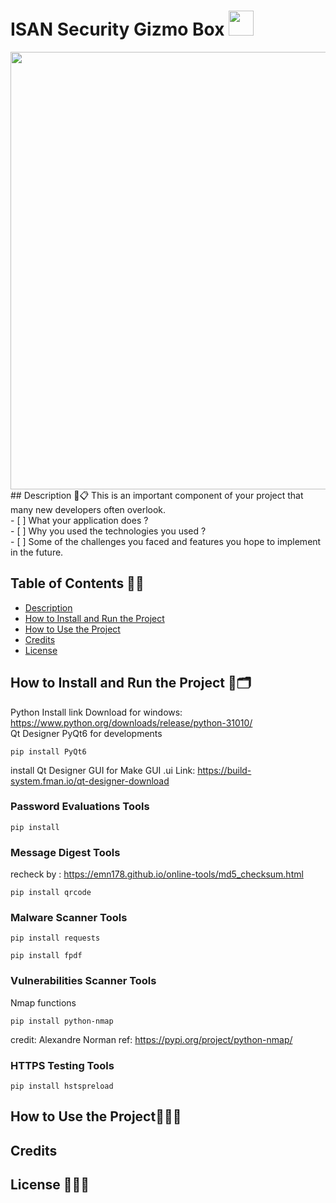 # ISAN Security Gizmo Box <img src="https://user-images.githubusercontent.com/55986701/249410092-db9276da-6a8d-4a29-ab05-fc24e58b9941.gif" width="40"/>
<div id="header" align="center">
  <img src="https://user-images.githubusercontent.com/55986701/249417396-cb1632f0-56ec-446d-afa8-8a970001c90e.jpg" width="700"/>
</div>
## Description 👀📋
This is an important component of your project that many new developers often overlook. <br>
- [ ] What your application does ? <br>
- [ ] Why you used the technologies you used ? <br>
- [ ] Some of the challenges you faced and features you hope to implement in the future. <br>


## Table of Contents 📃🔗
* [Description](#description)<br>
* [How to Install and Run the Project](#howtoInstallandRuntheProject)<br>
* [How to Use the Project](#howtoUsetheProject)<br>
* [Credits](#credits)<br>
* [License](#license)<br>
<!-- ...snip... -->    
<a name="description"/>
<a name="howtoInstallandRuntheProject"/>
<a name="howtoUsetheProject"/>
<a name="credits"/>
<a name="license"/>

## How to Install and Run the Project 📁🗂️
Python Install
link Download for windows: https://www.python.org/downloads/release/python-31010/ 
<br>
Qt Designer
PyQt6 for developments
```
pip install PyQt6
```
install Qt Designer GUI for Make GUI .ui
Link: https://build-system.fman.io/qt-designer-download

### Password Evaluations Tools
```
pip install 
```
###  Message Digest Tools
recheck by : https://emn178.github.io/online-tools/md5_checksum.html
```
pip install qrcode
```

###  Malware Scanner Tools
```
pip install requests
```
```
pip install fpdf
```

### Vulnerabilities Scanner Tools
Nmap functions
```
pip install python-nmap
```
credit: Alexandre Norman
ref: https://pypi.org/project/python-nmap/

### HTTPS Testing Tools
```
pip install hstspreload
```

## How to Use the Project🔌🤏🏼
## Credits
## License 📝🧑‍⚖️
